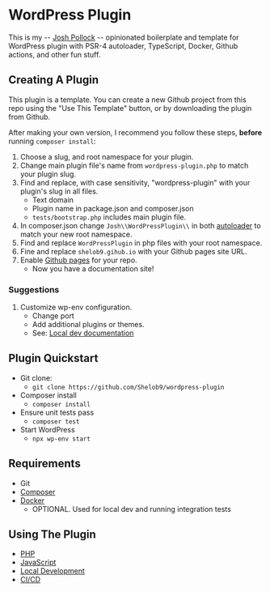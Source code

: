 # WordPress Plugin

This is my -- [Josh Pollock](https://joshpress.net) -- opinionated boilerplate and template for WordPress plugin with PSR-4 autoloader, TypeScript, Docker, Github actions, and other fun stuff.

## Creating A Plugin

This plugin is a template. You can create a new Github project from this repo using the "Use This Template" button, or by downloading the plugin from Github. 

After making your own version, I recommend you follow these steps, **before** running `composer install`:

1. Choose a slug, and root namespace for your plugin.
1. Change main plugin file's name from `wordpress-plugin.php` to match your plugin slug.
1. Find and replace, with case sensitivity, "wordpress-plugin" with your plugin's slug in all files.
    - Text domain
    - Plugin name in package.json and composer.json
    - `tests/bootstrap.php` includes main plugin file.
1. In composer.json change `Josh\\WordPressPlugin\\` in both [autoloader](https://getcomposer.org/doc/01-basic-usage.md#autoloading) to match your new root namespace.
1. Find and replace `WordPressPlugin` in php files with your root namespace.
1. Fine and replace `shelob9.gihub.io` with your Github pages site URL.
1. Enable [Github pages](https://pages.github.com/) for your repo.
    - Now you have a documentation site!

### Suggestions

1. Customize wp-env configuration.
    - Change port
    - Add additional plugins or themes.
    - See: [Local dev documentation](https://shelob9.github.io/wordpress-plugin/local-dev)
    
## Plugin Quickstart

- Git clone:
    - `git clone https://github.com/Shelob9/wordpress-plugin`
- Composer install
    - `composer install`
- Ensure unit tests pass
    - `composer test`
- Start WordPress
    - `npx wp-env start`
    
## Requirements

- Git
- [Composer](https://getcomposer.org/download/)
- [Docker](https://docs.docker.com/get-docker/)
    - OPTIONAL. Used for local dev and running integration tests

## Using The Plugin
- [PHP](https://shelob9.github.io/wordpress-plugin/php)
- [JavaScript](https://shelob9.github.io/wordpress-plugin/javascript)
- [Local Development](https://shelob9.github.io/wordpress-plugin/local-dev)
- [CI/CD](https://shelob9.github.io/wordpress-plugin/cicd)